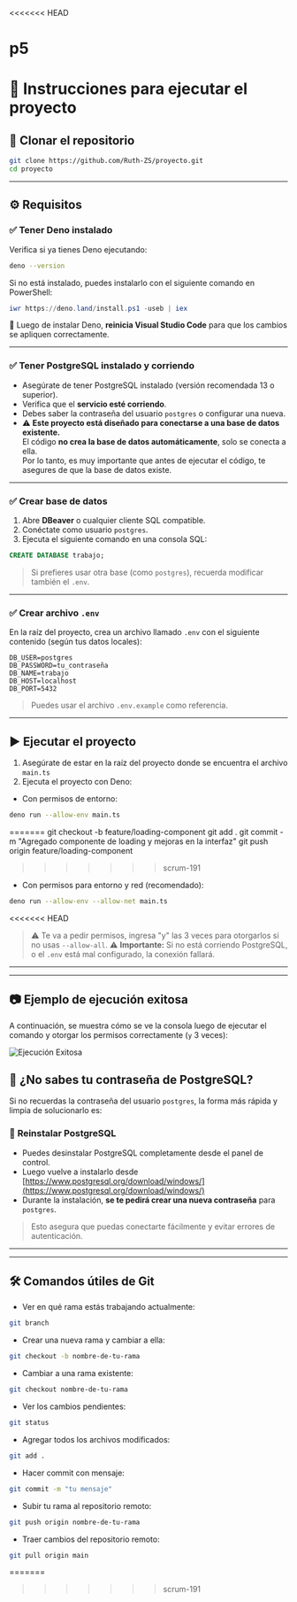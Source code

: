 <<<<<<< HEAD
# p5
# 📌 Instrucciones para ejecutar el proyecto

## 🔁 Clonar el repositorio

```bash
git clone https://github.com/Ruth-ZS/proyecto.git
cd proyecto
```

---

## ⚙️ Requisitos

### ✅ Tener **Deno** instalado

Verifica si ya tienes Deno ejecutando:

```bash
deno --version
```

Si no está instalado, puedes instalarlo con el siguiente comando en PowerShell:

```powershell
iwr https://deno.land/install.ps1 -useb | iex
```

🔄 Luego de instalar Deno, **reinicia Visual Studio Code** para que los cambios se apliquen correctamente.

---

### ✅ Tener PostgreSQL instalado y corriendo

- Asegúrate de tener PostgreSQL instalado (versión recomendada 13 o superior).
- Verifica que el **servicio esté corriendo**.
- Debes saber la contraseña del usuario `postgres` o configurar una nueva.
- ⚠️ **Este proyecto está diseñado para conectarse a una base de datos existente.**  
  El código **no crea la base de datos automáticamente**, solo se conecta a ella.  
  Por lo tanto, es muy importante que antes de ejecutar el código, te asegures de que la base de datos existe.

---

### ✅ Crear base de datos

1. Abre **DBeaver** o cualquier cliente SQL compatible.
2. Conéctate como usuario `postgres`.
3. Ejecuta el siguiente comando en una consola SQL:

```sql
CREATE DATABASE trabajo;
```

> Si prefieres usar otra base (como `postgres`), recuerda modificar también el `.env`.
---

### ✅ Crear archivo `.env`

En la raíz del proyecto, crea un archivo llamado `.env` con el siguiente contenido (según tus datos locales):

```env
DB_USER=postgres
DB_PASSWORD=tu_contraseña
DB_NAME=trabajo
DB_HOST=localhost
DB_PORT=5432
```

> Puedes usar el archivo `.env.example` como referencia.
---

## ▶️ Ejecutar el proyecto

1. Asegúrate de estar en la raíz del proyecto donde se encuentra el archivo `main.ts`
2. Ejecuta el proyecto con Deno:

- Con permisos de entorno:

```bash
deno run --allow-env main.ts
```
=======
git checkout -b feature/loading-component
git add .
git commit -m "Agregado componente de loading y mejoras en la interfaz"
git push origin feature/loading-component
>>>>>>> scrum-191

- Con permisos para entorno y red (recomendado):

```bash
deno run --allow-env --allow-net main.ts
```
<<<<<<< HEAD

> ⚠️ Te va a pedir permisos, ingresa "y" las 3 veces para otorgarlos si no usas `--allow-all`.
> ⚠️ **Importante:** Si no está corriendo PostgreSQL, o el `.env` está mal configurado, la conexión fallará.
---

---

## 📷 Ejemplo de ejecución exitosa

A continuación, se muestra cómo se ve la consola luego de ejecutar el comando y otorgar los permisos correctamente (`y` 3 veces):

![Ejecución Exitosa](foto/ejecucion-exitosa.main.png)


## 🔐 ¿No sabes tu contraseña de PostgreSQL?

Si no recuerdas la contraseña del usuario `postgres`, la forma más rápida y limpia de solucionarlo es:

### 🔁 **Reinstalar PostgreSQL**
- Puedes desinstalar PostgreSQL completamente desde el panel de control.
- Luego vuelve a instalarlo desde [https://www.postgresql.org/download/windows/](https://www.postgresql.org/download/windows/)
- Durante la instalación, **se te pedirá crear una nueva contraseña** para `postgres`.

> Esto asegura que puedas conectarte fácilmente y evitar errores de autenticación.
---

---

## 🛠️ Comandos útiles de Git

- Ver en qué rama estás trabajando actualmente:

```bash
git branch
```

- Crear una nueva rama y cambiar a ella:

```bash
git checkout -b nombre-de-tu-rama
```

- Cambiar a una rama existente:

```bash
git checkout nombre-de-tu-rama
```

- Ver los cambios pendientes:

```bash
git status
```

- Agregar todos los archivos modificados:

```bash
git add .
```

- Hacer commit con mensaje:

```bash
git commit -m "tu mensaje"
```

- Subir tu rama al repositorio remoto:

```bash
git push origin nombre-de-tu-rama
```

- Traer cambios del repositorio remoto:

```bash
git pull origin main
```
=======
>>>>>>> scrum-191
